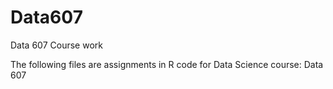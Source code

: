 # Data607
Data 607 Course work

The following files are assignments in R code for Data Science course: Data 607
